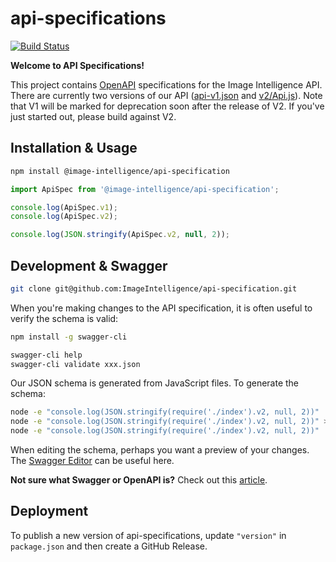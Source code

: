 # api-specifications

[![Build Status](https://travis-ci.org/ImageIntelligence/api-specification.svg?branch=master)](https://travis-ci.org/ImageIntelligence/api-specification)

**Welcome to API Specifications!**

This project contains [OpenAPI](https://www.openapis.org/) specifications for the Image Intelligence API. There are currently two versions of our API ([api-v1.json](./v1/api.json) and [v2/Api.js](./v2/Api.js)). Note that V1 will be marked for deprecation soon after the release of V2. If you've just started out, please build against V2.

## Installation & Usage

```bash
npm install @image-intelligence/api-specification
```

```js
import ApiSpec from '@image-intelligence/api-specification';

console.log(ApiSpec.v1);
console.log(ApiSpec.v2);

console.log(JSON.stringify(ApiSpec.v2, null, 2));
```

## Development & Swagger

```bash
git clone git@github.com:ImageIntelligence/api-specification.git
```

When you're making changes to the API specification, it is often useful to verify the schema is valid:

```bash
npm install -g swagger-cli
```

```bash
swagger-cli help
swagger-cli validate xxx.json
```

Our JSON schema is generated from JavaScript files. To generate the schema:

```bash
node -e "console.log(JSON.stringify(require('./index').v2, null, 2))" | jq .
node -e "console.log(JSON.stringify(require('./index').v2, null, 2))" >! schema.json
node -e "console.log(JSON.stringify(require('./index').v2, null, 2))" | pbcopy
```

When editing the schema, perhaps you want a preview of your changes. The [Swagger Editor](https://swagger.io/swagger-editor/) can be useful here.

**Not sure what Swagger or OpenAPI is?** Check out this [article](https://swagger.io/difference-between-swagger-and-openapi/).

## Deployment

To publish a new version of api-specifications, update `"version"` in `package.json` and then create a GitHub Release.
